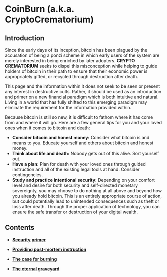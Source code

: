 # CoinBurn (a.k.a. CryptoCrematorium)

## Introduction

Since the early days of its inception, bitcoin has been plagued by the accusation of being a ponzi scheme in which early users of the system are merely interested in being enriched by later adopters. **CRYPTO CREMATORIUM** seeks to dispel this misconception while helping to guide holders of bitcoin in their path to ensure that their economic power is appropriately gifted, or recycled through destruction after death. 

This page and the information within it does not seek to be seen or present any interest in destructive cults. Rather, it should be used as an introduction and primer on a new financial paradigm which is both intuitive and natural. Living in a world that has fully shifted to this emerging paradigm may eliminate the requirement for the information provided within.

Because bitcoin is still so new, it is difficult to fathom where it has come from and where it will go. Here are a few general tips for you and your loved ones when it comes to bitcoin and death:

* **Consider bitcoin and honest money:** Consider what bitcoin is and means to you. Educate yourself and others about bitcoin and honest money.
* **Think about life and death:** Nobody gets out of this alive. Sort yourself out.
* **Have a plan:** Plan for death with your loved ones through guided instruction and all of the existing legal tools at hand. Consider contingencies.
* **Study and practice intentional security:** Depending on your comfort level and desire for both security and self-directed monetary sovereignty, you may choose to do nothing at all above and beyond how you already hold bitcoin. This is an entirely appropriate course of action, but could potentially lead to unintended consequences such as theft or loss after death. Through the proper application of technology, you can ensure the safe transfer or destruction of your digital wealth.

## Contents

* [**Security primer**](security.md) 
* [**Providing post-mortem instruction**](will.md) 

* [**The case for burning**](burning.md)
* [**The eternal graveyard**](crypt.md)
